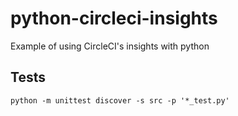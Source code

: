 # python-circleci-insights
Example of using CircleCI's insights with python

## Tests

```
python -m unittest discover -s src -p '*_test.py'
```
